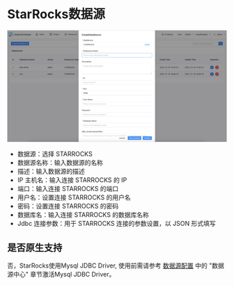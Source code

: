 # StarRocks数据源

![starrocks](../../../../img/new_ui/dev/datasource/starrocks.png)

- 数据源：选择 STARROCKS
- 数据源名称：输入数据源的名称
- 描述：输入数据源的描述
- IP 主机名：输入连接 STARROCKS 的 IP
- 端口：输入连接 STARROCKS 的端口
- 用户名：设置连接 STARROCKS 的用户名
- 密码：设置连接 STARROCKS 的密码
- 数据库名：输入连接 STARROCKS 的数据库名称
- Jdbc 连接参数：用于 STARROCKS 连接的参数设置，以 JSON 形式填写

## 是否原生支持

否，StarRocks使用Mysql JDBC Driver, 使用前需请参考 [数据源配置](../howto/datasource-setting.md) 中的 "数据源中心" 章节激活Mysql JDBC Driver。
